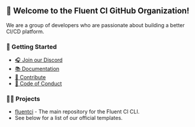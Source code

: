 ## 🌟 Welcome to the Fluent CI GitHub Organization!

We are a group of developers who are passionate about building a better CI/CD platform.

### 🚀 Getting Started

- [🎧 Join our Discord](https://discord.gg/H7M28d9dRk)
- [📚 Documentation](https://docs.fluentci.io)
- [🤝 Contribute](https://github.com/fluent-ci-templates/fluentci/blob/main/CONTRIBUTING.md)
- [📜 Code of Conduct](https://github.com/fluent-ci-templates/fluentci/blob/main/CODE_OF_CONDUCT.md)

### 🧑‍🔬 Projects

- [fluentci](https://github.com/fluent-ci-templates/fluentci) - The main repository for the Fluent CI CLI.
- See below for a list of our official templates.